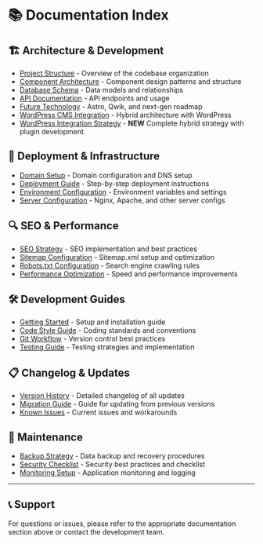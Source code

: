 # 📚 Documentation Index

## 🏗️ Architecture & Development
- [Project Structure](./architecture/project-structure.md) - Overview of the codebase organization
- [Component Architecture](./architecture/component-architecture.md) - Component design patterns and structure
- [Database Schema](./architecture/database-schema.md) - Data models and relationships
- [API Documentation](./architecture/api-documentation.md) - API endpoints and usage
- [Future Technology](./architecture/future-technology.md) - Astro, Qwik, and next-gen roadmap
- [WordPress CMS Integration](./architecture/wordpress-cms-integration.md) - Hybrid architecture with WordPress
- [WordPress Integration Strategy](./architecture/wordpress-integration-strategy.md) - **NEW** Complete hybrid strategy with plugin development

## 🚀 Deployment & Infrastructure
- [Domain Setup](./domain-setup/README.md) - Domain configuration and DNS setup
- [Deployment Guide](./deployment/README.md) - Step-by-step deployment instructions
- [Environment Configuration](./deployment/environment-config.md) - Environment variables and settings
- [Server Configuration](./deployment/server-config.md) - Nginx, Apache, and other server configs

## 🔍 SEO & Performance
- [SEO Strategy](./seo/seo-strategy.md) - SEO implementation and best practices
- [Sitemap Configuration](./seo/sitemap-config.md) - Sitemap.xml setup and optimization
- [Robots.txt Configuration](./seo/robots-config.md) - Search engine crawling rules
- [Performance Optimization](./seo/performance-optimization.md) - Speed and performance improvements

## 🛠️ Development Guides
- [Getting Started](./development/getting-started.md) - Setup and installation guide
- [Code Style Guide](./development/code-style.md) - Coding standards and conventions
- [Git Workflow](./development/git-workflow.md) - Version control best practices
- [Testing Guide](./development/testing-guide.md) - Testing strategies and implementation

## 📋 Changelog & Updates
- [Version History](./CHANGELOG.md) - Detailed changelog of all updates
- [Migration Guide](./MIGRATION_GUIDE.md) - Guide for updating from previous versions
- [Known Issues](./KNOWN_ISSUES.md) - Current issues and workarounds

## 🔧 Maintenance
- [Backup Strategy](./BACKUP_STRATEGY.md) - Data backup and recovery procedures
- [Security Checklist](./SECURITY_CHECKLIST.md) - Security best practices and checklist
- [Monitoring Setup](./MONITORING_SETUP.md) - Application monitoring and logging

---

## 📞 Support
For questions or issues, please refer to the appropriate documentation section above or contact the development team.
